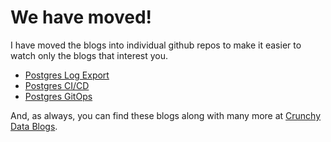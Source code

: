 # We have moved!
I have moved the blogs into individual github repos to make it easier to watch only the blogs that interest you.

- [Postgres Log Export](https://github.com/bobpach/Postgres-Log-Export)
- [Postgres CI/CD](https://github.com/bobpach/Postgres-CI-CD)
- [Postgres GitOps](https://github.com/bobpach/Postgres-Gitops)

And, as always, you can find these blogs along with many more at [Crunchy Data Blogs](https://www.crunchydata.com/blog).